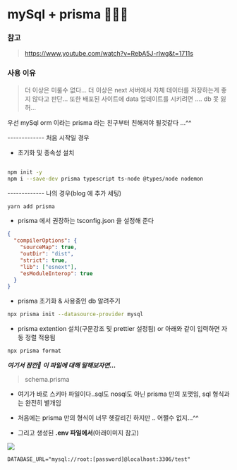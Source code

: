 # mySql + prisma 🐬🐬🐬

### 참고

> https://www.youtube.com/watch?v=RebA5J-rlwg&t=1711s

### 사용 이유

> 더 이상은 미룰수 없다...
> 더 이상은 next 서버에서 자체 데이터를 저장하는게 좋지 않다고 판단... 또한 배포된 사이트에 data 업데이트를 시키려면 .... db 못 잃허...

우선 mySql orm 이라는 prisma 라는 친구부터 친해져야 될것같다 ...^^

------------- 처음 시작일 경우

- 초기화 및 종속성 설치

```sh

npm init -y
npm i --save-dev prisma typescript ts-node @types/node nodemon

```

------------- 나의 경우(blog 에 추가 세팅)

```sh
yarn add prisma

```

- prisma 에서 권장하는 tsconfig.json 을 설정해 준다

```json
{
  "compilerOptions": {
    "sourceMap": true,
    "outDir": "dist",
    "strict": true,
    "lib": ["esnext"],
    "esModuleInterop": true
  }
}
```

- prisma 초기화 & 사용중인 db 알려주기

```sh
npx prisma init --datasource-provider mysql

```

- prisma extention 설치(구문강조 및 prettier 설정됨) or 아래와 같이 입력하면 자동 정렬 적용됨

```sh
npx prisma format
```

**_여기서 잠깐🎈 이 파일에 대해 말해보자면..._**

> schema.prisma

- 여기가 바로 스키마 파일이다..sql도 nosql도 아닌 prisma 만의 포맷임, sql 형식과는 완전히 별개임

- 처음에는 prisma 만의 형식이 너무 헷갈리긴 하지만 .. 어쩔수 없지...^^

- 그리고 생성된 **.env 파일에서**(아래이미지 참고)

<img src='./img/b_connectionUrl.png' />

```
DATABASE_URL="mysql://root:[password]@localhost:3306/test"
```
